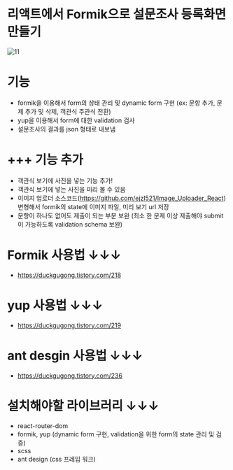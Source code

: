 # 리액트에서 Formik으로 설문조사 등록화면 만들기
![11](https://user-images.githubusercontent.com/55455103/140498110-1e4ea4e3-527d-49bb-986e-48153c1c1be2.gif)


# 기능
- formik을 이용해서 form의 상태 관리 및 dynamic form 구현 (ex: 문항 추가, 문제 추가 및 삭제, 객관식 주관식 전환)
- yup을 이용해서 form에 대한 validation 검사
- 설문조사의 결과를 json 형태로 내보냄

# +++ 기능 추가
- 객관식 보기에 사진을 넣는 기능 추가!
- 객관식 보기에 넣는 사진을 미리 볼 수 있음
- 이미지 업로더 소스코드(https://github.com/ejzl521/Image_Uploader_React) 변형해서 formik의 state에 이미지 파일, 미리 보기 url 저장
- 문항이 하나도 없어도 제출이 되는 부분 보완 (최소 한 문제 이상 제출해야 submit이 가능하도록 validation schema 보완)



# Formik 사용법 ↓↓↓
- https://duckgugong.tistory.com/218

# yup 사용법 ↓↓↓
- https://duckgugong.tistory.com/219

# ant desgin 사용법 ↓↓↓
- https://duckgugong.tistory.com/236

# 설치해야할 라이브러리 ↓↓↓
- react-router-dom
- formik, yup (dynamic form 구현, validation을 위한 form의 state 관리 및 검증)
- scss
- ant design (css 프레임 워크)

